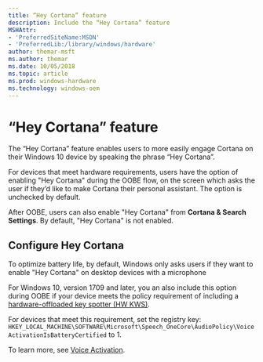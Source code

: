 ```yaml
---
title: “Hey Cortana” feature
description: Include the “Hey Cortana” feature
MSHAttr:
- 'PreferredSiteName:MSDN'
- 'PreferredLib:/library/windows/hardware'
author: themar-msft
ms.author: themar
ms.date: 10/05/2018
ms.topic: article
ms.prod: windows-hardware
ms.technology: windows-oem
---
```

# “Hey Cortana” feature

The “Hey Cortana” feature enables users to more easily engage Cortana on their Windows 10 device by speaking the phrase “Hey Cortana”. 

For devices that meet hardware requirements, users have the option of enabling "Hey Cortana" during the OOBE flow, on the screen which asks the user if they’d like to make Cortana their personal assistant. The option is unchecked by default.

 After OOBE, users can also enable "Hey Cortana" from **Cortana & Search Settings**. By default, "Hey Cortana" is not enabled.

## Configure Hey Cortana 

To optimize battery life, by default, Windows only asks users if they want to enable "Hey Cortana" on desktop devices with a microphone

For Windows 10, version 1709 and later, you an also include this option during OOBE if your device meets the policy requirement of including a [hardware-offloaded key spotter (HW KWS)](https://docs.microsoft.com/windows-hardware/drivers/audio/voice-activation).

For devices that meet this requirement, set the registry key: `HKEY_LOCAL_MACHINE\SOFTWARE\Microsoft\Speech_OneCore\AudioPolicy\VoiceActivationIsBatteryCertified` to 1.

To learn more, see [Voice Activation](https://docs.microsoft.com/windows-hardware/drivers/audio/voice-activation).
